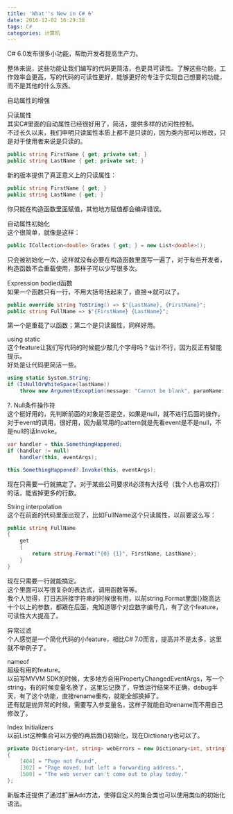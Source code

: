 ```yaml
---
title: 'What''s New in C# 6'
date: 2016-12-02 16:29:38
tags: C#
categories: 计算机
---
```

C# 6.0发布很多小功能，帮助开发者提高生产力。

整体来说，这些功能让我们编写的代码更简洁，也更具可读性。了解这些功能，工作效率会更高，写的代码的可读性更好，能够更好的专注于实现自己想要的功能，而不是其他的什么东西。

自动属性的增强

只读属性  
其实C#里面的自动属性已经很好用了，简洁，提供多样的访问性控制。  
不过长久以来，我们申明只读属性本质上都不是只读的，因为类内部可以修改，只是对于使用者来说是只读的。
``` csharp
public string FirstName { get; private set; }
public string LastName { get; private set; }
```
新的版本提供了真正意义上的只读属性：
``` csharp
public string FirstName { get; }
public string LastName { get; }
```
你只能在构造函数里面赋值，其他地方赋值都会编译错误。

自动属性初始化  
这个很简单，就像是这样：
``` csharp
public ICollection<double> Grades { get; } = new List<double>();
```
只会被初始化一次，这样就没有必要在构造函数里面写一遍了，对于有些开发者，构造函数不会重载使用，那样子可以少写很多次。

Expression bodied函数  
如果一个函数只有一行，不用大括号括起来了，直接=>就可以了。
``` csharp
public override string ToString() => $"{LastName}, {FirstName}";
public string FullName => $"{FirstName} {LastName}";
```
第一个是重载了以函数；第二个是只读属性，同样好用。

using static  
这个feature让我们写代码的时候能少敲几个字母吗？估计不行，因为反正有智能提示。  
好处是让代码更简洁一些。
``` csharp
using static System.String;
if (IsNullOrWhiteSpace(lastName))
    throw new ArgumentException(message: "Cannot be blank", paramName: nameof(lastName));
```

?. Null条件操作符  
这个挺好用的，先判断前面的对象是否是空，如果是null，就不进行后面的操作。对于event的调用，很好用，因为最常用的pattern就是先看event是不是null，不是null的话Invoke。
``` csharp
var handler = this.SomethingHappened;
if (handler != null)
    handler(this, eventArgs);

this.SomethingHappened?.Invoke(this, eventArgs);
```
现在只需要一行就搞定了。对于某些公司要求if必须有大括号（我个人也喜欢打）的话，能省掉更多的行数。

String interpolation  
这个在前面的代码里面出现了，比如FullName这个只读属性，以前要这么写：
``` csharp
public string FullName
{
    get
    {
        return string.Format("{0} {1}", FirstName, LastName);
    }
}
```
现在只需要一行就能搞定。  
这个里面可以写很复杂的表达式，调用函数等等。  
我个人觉得，打日志拼接字符串的时候很有用，以前string.Format里面{}能高达十个以上的参数，都跟在后面，鬼知道哪个对应数字编号几，有了这个feature，可读性大大提高了。

异常过滤  
个人感觉是一个简化代码的小feature，相比C# 7.0而言，提高并不是太多，这里就不举例子了。

nameof  
超级有用的feature。  
以前写MVVM SDK的时候，太多地方会用PropertyChangedEventArgs，写一个string，有的时候变量名换了，这里忘记换了，导致运行结果不正确，debug半天，有了这个功能，直接rename重构，就能全部换掉了。  
还有就是抛异常的时候，需要写入参变量名，这样子就能自动rename而不用自己修改了。

Index Initializers  
以前List这种集合可以方便的再后面{}初始化，现在Dictionary也可以了。
``` csharp
private Dictionary<int, string> webErrors = new Dictionary<int, string>
{
    [404] = "Page not Found",
    [302] = "Page moved, but left a forwarding address.",
    [500] = "The web server can't come out to play today."
};
```
新版本还提供了通过扩展Add方法，使得自定义的集合类也可以使用类似的初始化语法。